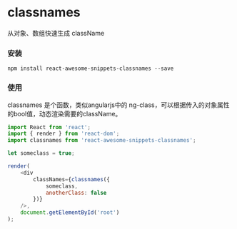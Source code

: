 # classnames

从对象、数组快速生成 className

### 安装

```
npm install react-awesome-snippets-classnames --save
```

### 使用

classnames 是个函数，类似angularjs中的 ng-class，可以根据传入的对象属性的bool值，动态渲染需要的className。

```js
import React from 'react';
import { render } from 'react-dom';
import classnames from 'react-awesome-snippets-classnames';

let someclass = true;

render(
    <div
        classNames={classnames({
            someclass,
            anotherClass: false
        })}
    />,
    document.getElementById('root')
);
```
